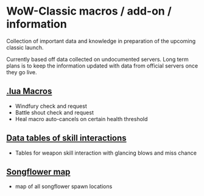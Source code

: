 # WoW-Classic macros / add-on / information
Collection of important data and knowledge in preparation of the upcoming classic launch.

Currently based off data collected on undocumented servers. Long term plans is to keep the information updated with data from official servers once they go live.

## [.lua Macros](https://github.com/TimAndreJacobsen/wow-classic/tree/master/macros)
  - Windfury check and request
  - Battle shout check and request
  - Heal macro auto-cancels on certain health threshold
  
## [Data tables of skill interactions](https://github.com/TimAndreJacobsen/wow-classic/tree/master/tables)
  - Tables for weapon skill interaction with glancing blows and miss chance

## [Songflower map](https://github.com/TimAndreJacobsen/wow-classic/tree/master/songflower-map)
  - map of all songflower spawn locations
